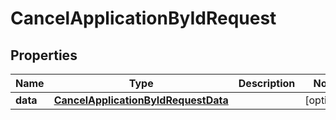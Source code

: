

# CancelApplicationByIdRequest


## Properties

| Name | Type | Description | Notes |
|------------ | ------------- | ------------- | -------------|
|**data** | [**CancelApplicationByIdRequestData**](CancelApplicationByIdRequestData.md) |  |  [optional] |



